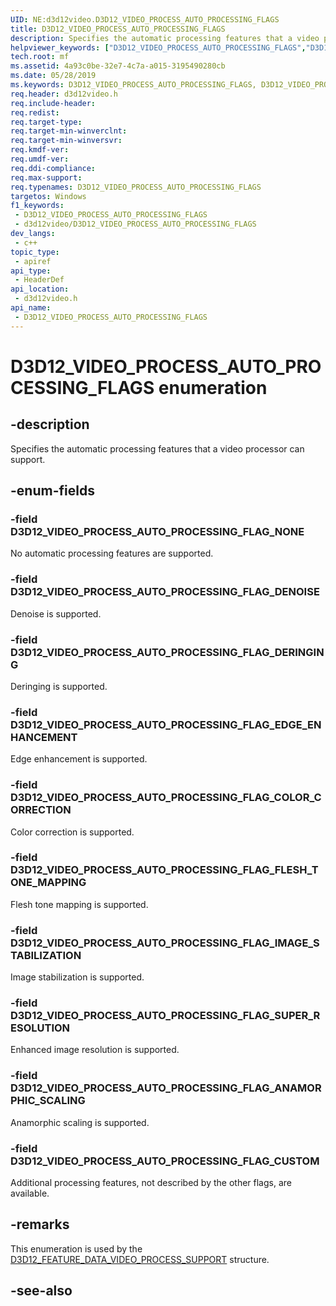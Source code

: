 ```yaml
---
UID: NE:d3d12video.D3D12_VIDEO_PROCESS_AUTO_PROCESSING_FLAGS
title: D3D12_VIDEO_PROCESS_AUTO_PROCESSING_FLAGS
description: Specifies the automatic processing features that a video processor can support.
helpviewer_keywords: ["D3D12_VIDEO_PROCESS_AUTO_PROCESSING_FLAGS","D3D12_VIDEO_PROCESS_AUTO_PROCESSING_FLAGS",""]
tech.root: mf
ms.assetid: 4a93c0be-32e7-4c7a-a015-3195490280cb
ms.date: 05/28/2019
ms.keywords: D3D12_VIDEO_PROCESS_AUTO_PROCESSING_FLAGS, D3D12_VIDEO_PROCESS_AUTO_PROCESSING_FLAGS,
req.header: d3d12video.h
req.include-header: 
req.redist: 
req.target-type: 
req.target-min-winverclnt: 
req.target-min-winversvr: 
req.kmdf-ver: 
req.umdf-ver: 
req.ddi-compliance: 
req.max-support: 
req.typenames: D3D12_VIDEO_PROCESS_AUTO_PROCESSING_FLAGS
targetos: Windows
f1_keywords:
 - D3D12_VIDEO_PROCESS_AUTO_PROCESSING_FLAGS
 - d3d12video/D3D12_VIDEO_PROCESS_AUTO_PROCESSING_FLAGS
dev_langs:
 - c++
topic_type:
 - apiref
api_type:
 - HeaderDef
api_location:
 - d3d12video.h
api_name:
 - D3D12_VIDEO_PROCESS_AUTO_PROCESSING_FLAGS
---
```


# D3D12_VIDEO_PROCESS_AUTO_PROCESSING_FLAGS enumeration


## -description

Specifies the automatic processing features that a video processor can support.

## -enum-fields

### -field D3D12_VIDEO_PROCESS_AUTO_PROCESSING_FLAG_NONE 

No automatic processing features are supported.

### -field D3D12_VIDEO_PROCESS_AUTO_PROCESSING_FLAG_DENOISE 

Denoise is supported.

### -field D3D12_VIDEO_PROCESS_AUTO_PROCESSING_FLAG_DERINGING 

Deringing is supported.

### -field D3D12_VIDEO_PROCESS_AUTO_PROCESSING_FLAG_EDGE_ENHANCEMENT 

Edge enhancement is supported.

### -field D3D12_VIDEO_PROCESS_AUTO_PROCESSING_FLAG_COLOR_CORRECTION 

Color correction is supported.

### -field D3D12_VIDEO_PROCESS_AUTO_PROCESSING_FLAG_FLESH_TONE_MAPPING 

Flesh tone mapping is supported.

### -field D3D12_VIDEO_PROCESS_AUTO_PROCESSING_FLAG_IMAGE_STABILIZATION 

Image stabilization is supported.

### -field D3D12_VIDEO_PROCESS_AUTO_PROCESSING_FLAG_SUPER_RESOLUTION 

Enhanced image resolution is supported.

### -field D3D12_VIDEO_PROCESS_AUTO_PROCESSING_FLAG_ANAMORPHIC_SCALING 

Anamorphic scaling is supported.

### -field D3D12_VIDEO_PROCESS_AUTO_PROCESSING_FLAG_CUSTOM 

Additional processing features, not described by the other flags, are available.

## -remarks

This enumeration is used by the [D3D12\_FEATURE\_DATA\_VIDEO\_PROCESS\_SUPPORT](ns-d3d12video-d3d12_feature_data_video_process_support.md) structure.

## -see-also

